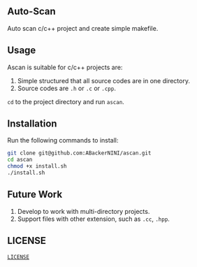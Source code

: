 Auto-Scan
---
Auto scan c/c++ project and create simple makefile.

## Usage
Ascan is suitable for c/c++ projects are:
1. Simple structured that all source codes are in one directory.
2. Source codes are `.h` or `.c` or `.cpp`.

`cd` to the project directory and run `ascan`.

## Installation
Run the following commands to install:
```bash
git clone git@github.com:ABackerNINI/ascan.git
cd ascan
chmod +x install.sh
./install.sh
```

## Future Work
1. Develop to work with multi-directory projects.
2. Support files with other extension, such as `.cc`, `.hpp`.

## LICENSE
[`LICENSE`](https://github.com/ABackerNINI/ascan/blob/master/LICENSE)
